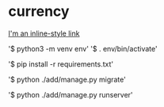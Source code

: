 # currency

[I'm an inline-style link](https://github.com/Zuzukin-dp/currency.git)

'$ python3 -m venv env'
'$ . env/bin/activate'

'$ pip install -r requirements.txt'

'$ python ./add/manage.py migrate'

'$ python ./add/manage.py runserver'

